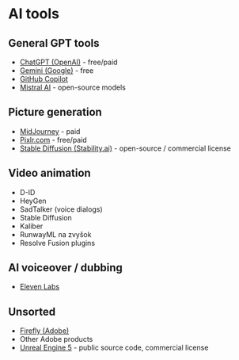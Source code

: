 # AI tools

## General GPT tools
- [ChatGPT (OpenAI)](https://chat.openai.com/) - free/paid
- [Gemini (Google)](https://gemini.google.com/app) - free
- [GitHub Copilot](https://github.com/features/copilot)
- [Mistral AI](https://mistral.ai/) - open-source models

## Picture generation
- [MidJourney](https://www.midjourney.com/home) - paid
- [Pixlr.com](https://pixlr.com/) - free/paid
- [Stable Diffusion (Stability.ai)](https://stability.ai/) - open-source / commercial license

## Video animation
- D-ID
- HeyGen
- SadTalker (voice dialogs)
- Stable Diffusion
- Kaliber
- RunwayML na zvyšok
- Resolve Fusion plugins

## AI voiceover / dubbing
- [Eleven Labs](https://elevenlabs.io/)

## Unsorted
- [Firefly (Adobe)](https://www.adobe.com/products/firefly.html)
- Other Adobe products
- [Unreal Engine 5](https://www.unrealengine.com/en-US) - public source code, commercial license